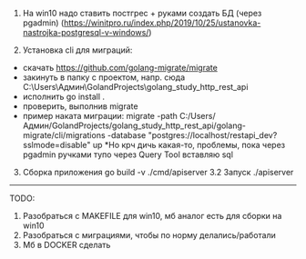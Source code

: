1. На win10 надо ставить постгрес + руками создать БД (через pgadmin)
(https://winitpro.ru/index.php/2019/10/25/ustanovka-nastrojka-postgresql-v-windows/)


2. Установка cli для миграций:
- скачать https://github.com/golang-migrate/migrate
- закинуть в папку с проектом, напр. сюда C:\Users\Админ\GolandProjects\golang_study_http_rest_api
- исполнить go install .
- проверить, выполнив migrate
- пример наката миграции: migrate -path C:/Users/Админ/GolandProjects/golang_study_http_rest_api/golang-migrate/cli/migrations -database "postgres://localhost/restapi_dev?sslmode=disable" up
*Но крч дичь какая-то, проблемы, пока через pgadmin ручками тупо через Query Tool вставляю sql


3. Сборка приложения go build -v ./cmd/apiserver
3.2 Запуск  ./apiserver
--------------
TODO:
1. Разобраться с MAKEFILE для win10, мб аналог есть для сборки на win10
2. Разобраться с миграциями, чтобы по норму делались/работали
3. Мб в DOCKER сделать